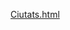 

[Ciutats.html](https://htmlpreview.github.io/?https://github.com/Arnasto/PRA_Visualitzacio_Dades/blob/main/hourly_avg_no2_cities2024.html)
